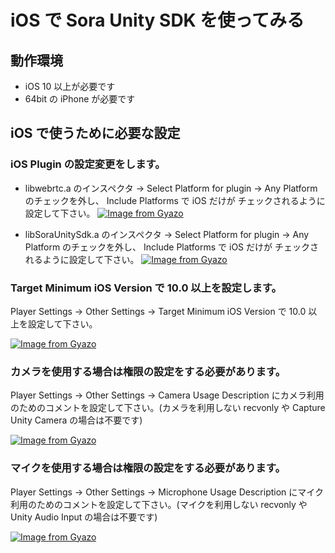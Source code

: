 # iOS で Sora Unity SDK を使ってみる

## 動作環境

- iOS 10 以上が必要です
- 64bit の iPhone が必要です

## iOS で使うために必要な設定

### iOS Plugin の設定変更をします。

- libwebrtc.a のインスペクタ -> Select Platform for plugin -> Any Platform のチェックを外し、 Include Platforms で iOS だけが チェックされるように設定して下さい。 [![Image from Gyazo](https://i.gyazo.com/56c8d6e6f975ae5666f25e07d0eccde9.png)](https://gyazo.com/56c8d6e6f975ae5666f25e07d0eccde9)

- libSoraUnitySdk.a のインスペクタ -> Select Platform for plugin -> Any Platform のチェックを外し、 Include Platforms で iOS だけが チェックされるように設定して下さい。 [![Image from Gyazo](https://i.gyazo.com/f7dbf0ebbd1b1567517b4fcd34ff1c97.png)](https://gyazo.com/f7dbf0ebbd1b1567517b4fcd34ff1c97)

### Target Minimum iOS Version で 10.0 以上を設定します。

Player Settings -> Other Settings -> Target Minimum iOS Version で 10.0 以上を設定して下さい。

[![Image from Gyazo](https://i.gyazo.com/68c11b75729d369aba529e07129a61a6.png)](https://gyazo.com/68c11b75729d369aba529e07129a61a6)

### カメラを使用する場合は権限の設定をする必要があります。

Player Settings -> Other Settings -> Camera Usage Description にカメラ利用のためのコメントを設定して下さい。(カメラを利用しない recvonly や Capture Unity Camera の場合は不要です)

[![Image from Gyazo](https://i.gyazo.com/ea332824fbcf5377734c6d399d1c77e2.png)](https://gyazo.com/ea332824fbcf5377734c6d399d1c77e2)

### マイクを使用する場合は権限の設定をする必要があります。

Player Settings -> Other Settings -> Microphone Usage Description にマイク利用のためのコメントを設定して下さい。(マイクを利用しない recvonly や Unity Audio Input の場合は不要です)

[![Image from Gyazo](https://i.gyazo.com/aa73f00db149a853234939659eff999a.png)](https://gyazo.com/aa73f00db149a853234939659eff999a)
